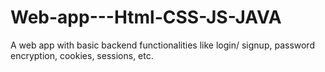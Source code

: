 # Web-app---Html-CSS-JS-JAVA
A web app with basic backend functionalities like login/ signup, password encryption, cookies, sessions, etc.  
